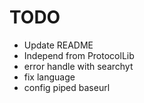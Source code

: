 # TODO

- Update README
- Independ from ProtocolLib
- error handle with searchyt
- fix language
- config piped baseurl
